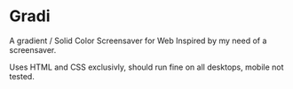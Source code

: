 # Gradi
A gradient / Solid Color Screensaver for Web
Inspired by my need of a screensaver.


Uses HTML and CSS exclusivly, should run fine on all desktops, mobile not tested.
